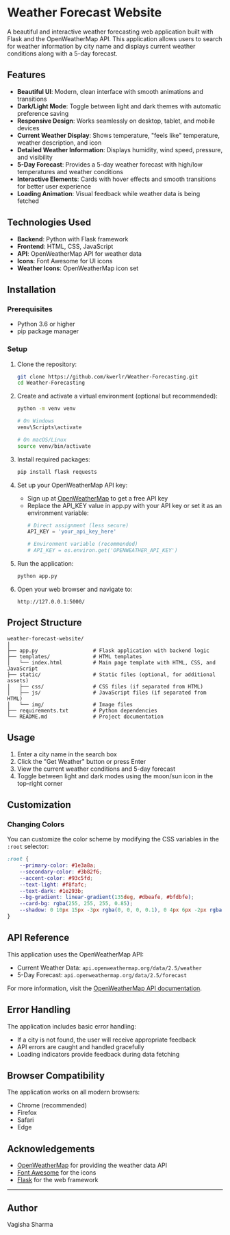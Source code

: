 # Weather Forecast Website

A beautiful and interactive weather forecasting web application built with Flask and the OpenWeatherMap API. This application allows users to search for weather information by city name and displays current weather conditions along with a 5-day forecast.


## Features

- **Beautiful UI**: Modern, clean interface with smooth animations and transitions
- **Dark/Light Mode**: Toggle between light and dark themes with automatic preference saving
- **Responsive Design**: Works seamlessly on desktop, tablet, and mobile devices
- **Current Weather Display**: Shows temperature, "feels like" temperature, weather description, and icon
- **Detailed Weather Information**: Displays humidity, wind speed, pressure, and visibility
- **5-Day Forecast**: Provides a 5-day weather forecast with high/low temperatures and weather conditions
- **Interactive Elements**: Cards with hover effects and smooth transitions for better user experience
- **Loading Animation**: Visual feedback while weather data is being fetched

## Technologies Used

- **Backend**: Python with Flask framework
- **Frontend**: HTML, CSS, JavaScript
- **API**: OpenWeatherMap API for weather data
- **Icons**: Font Awesome for UI icons
- **Weather Icons**: OpenWeatherMap icon set

## Installation

### Prerequisites

- Python 3.6 or higher
- pip package manager

### Setup

1. Clone the repository:
   ```bash
   git clone https://github.com/kwerlr/Weather-Forecasting.git
   cd Weather-Forecasting
   ```

2. Create and activate a virtual environment (optional but recommended):
   ```bash
   python -m venv venv
   
   # On Windows
   venv\Scripts\activate
   
   # On macOS/Linux
   source venv/bin/activate
   ```

3. Install required packages:
   ```bash
   pip install flask requests
   ```

4. Set up your OpenWeatherMap API key:
   - Sign up at [OpenWeatherMap](https://openweathermap.org/api) to get a free API key
   - Replace the API_KEY value in app.py with your API key or set it as an environment variable:
     ```python
     # Direct assignment (less secure)
     API_KEY = 'your_api_key_here'
     
     # Environment variable (recommended)
     # API_KEY = os.environ.get('OPENWEATHER_API_KEY')
     ```

5. Run the application:
   ```bash
   python app.py
   ```

6. Open your web browser and navigate to:
   ```
   http://127.0.0.1:5000/
   ```

## Project Structure

```
weather-forecast-website/
│
├── app.py                  # Flask application with backend logic
├── templates/              # HTML templates
│   └── index.html          # Main page template with HTML, CSS, and JavaScript
├── static/                 # Static files (optional, for additional assets)
│   ├── css/                # CSS files (if separated from HTML)
│   ├── js/                 # JavaScript files (if separated from HTML)
│   └── img/                # Image files
├── requirements.txt        # Python dependencies
└── README.md               # Project documentation
```

## Usage

1. Enter a city name in the search box
2. Click the "Get Weather" button or press Enter
3. View the current weather conditions and 5-day forecast
4. Toggle between light and dark modes using the moon/sun icon in the top-right corner

## Customization

### Changing Colors

You can customize the color scheme by modifying the CSS variables in the `:root` selector:

```css
:root {
    --primary-color: #1e3a8a;
    --secondary-color: #3b82f6;
    --accent-color: #93c5fd;
    --text-light: #f8fafc;
    --text-dark: #1e293b;
    --bg-gradient: linear-gradient(135deg, #dbeafe, #bfdbfe);
    --card-bg: rgba(255, 255, 255, 0.85);
    --shadow: 0 10px 15px -3px rgba(0, 0, 0, 0.1), 0 4px 6px -2px rgba(0, 0, 0, 0.05);
}
```

## API Reference

This application uses the OpenWeatherMap API:

- Current Weather Data: `api.openweathermap.org/data/2.5/weather`
- 5-Day Forecast: `api.openweathermap.org/data/2.5/forecast`

For more information, visit the [OpenWeatherMap API documentation](https://openweathermap.org/api).

## Error Handling

The application includes basic error handling:

- If a city is not found, the user will receive appropriate feedback
- API errors are caught and handled gracefully
- Loading indicators provide feedback during data fetching

## Browser Compatibility

The application works on all modern browsers:

- Chrome (recommended)
- Firefox
- Safari
- Edge

## Acknowledgements

- [OpenWeatherMap](https://openweathermap.org/) for providing the weather data API
- [Font Awesome](https://fontawesome.com/) for the icons
- [Flask](https://flask.palletsprojects.com/) for the web framework

---

## Author
Vagisha Sharma
